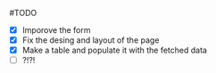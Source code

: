 #TODO
- [X] Imporove the form
- [X] Fix the desing and layout of the page
- [X] Make a table and populate it with the fetched data
- [ ] ?!?!
